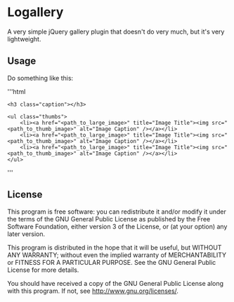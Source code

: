 # Logallery

A very simple jQuery gallery plugin that doesn't do very much, but it's very lightweight.

## Usage

Do something like this:

'''html
<div class="gallery">
	<div class="image"></div>
	
	<h3 class="caption"></h3>
	
	<ul class="thumbs">
		<li><a href="<path_to_large_image>" title="Image Title"><img src="<path_to_thumb_image>" alt="Image Caption" /></a></li>
		<li><a href="<path_to_large_image>" title="Image Title"><img src="<path_to_thumb_image>" alt="Image Caption" /></a></li>
		<li><a href="<path_to_large_image>" title="Image Title"><img src="<path_to_thumb_image>" alt="Image Caption" /></a></li>
	</ul>
</div>

<script>
	$('.gallery').logallery();
</script>
'''

## License

This program is free software: you can redistribute it and/or modify
it under the terms of the GNU General Public License as published by
the Free Software Foundation, either version 3 of the License, or
(at your option) any later version.

This program is distributed in the hope that it will be useful,
but WITHOUT ANY WARRANTY; without even the implied warranty of
MERCHANTABILITY or FITNESS FOR A PARTICULAR PURPOSE. See the
GNU General Public License for more details.

You should have received a copy of the GNU General Public License
along with this program. If not, see <http://www.gnu.org/licenses/>.
